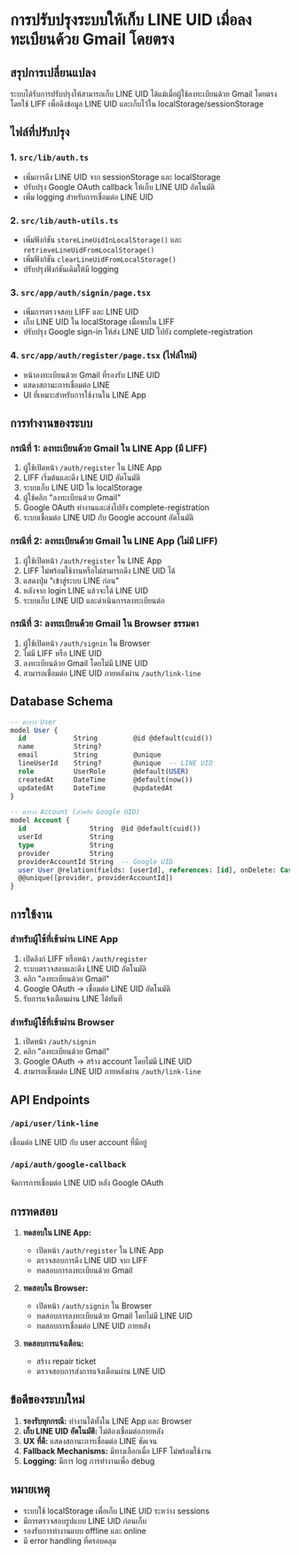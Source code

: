 # การปรับปรุงระบบให้เก็บ LINE UID เมื่อลงทะเบียนด้วย Gmail โดยตรง

## สรุปการเปลี่ยนแปลง

ระบบได้รับการปรับปรุงให้สามารถเก็บ LINE UID ได้แม้เมื่อผู้ใช้ลงทะเบียนด้วย Gmail โดยตรง โดยใช้ LIFF เพื่อดึงข้อมูล LINE UID และเก็บไว้ใน localStorage/sessionStorage

## ไฟล์ที่ปรับปรุง

### 1. `src/lib/auth.ts`
- เพิ่มการดึง LINE UID จาก sessionStorage และ localStorage
- ปรับปรุง Google OAuth callback ให้เก็บ LINE UID อัตโนมัติ
- เพิ่ม logging สำหรับการเชื่อมต่อ LINE UID

### 2. `src/lib/auth-utils.ts`
- เพิ่มฟังก์ชัน `storeLineUidInLocalStorage()` และ `retrieveLineUidFromLocalStorage()`
- เพิ่มฟังก์ชัน `clearLineUidFromLocalStorage()`
- ปรับปรุงฟังก์ชันเดิมให้มี logging

### 3. `src/app/auth/signin/page.tsx`
- เพิ่มการตรวจสอบ LIFF และ LINE UID
- เก็บ LINE UID ใน localStorage เมื่อพบใน LIFF
- ปรับปรุง Google sign-in ให้ส่ง LINE UID ไปยัง complete-registration

### 4. `src/app/auth/register/page.tsx` (ไฟล์ใหม่)
- หน้าลงทะเบียนด้วย Gmail ที่รองรับ LINE UID
- แสดงสถานะการเชื่อมต่อ LINE
- UI ที่เหมาะสำหรับการใช้งานใน LINE App

## การทำงานของระบบ

### กรณีที่ 1: ลงทะเบียนด้วย Gmail ใน LINE App (มี LIFF)
1. ผู้ใช้เปิดหน้า `/auth/register` ใน LINE App
2. LIFF เริ่มต้นและดึง LINE UID อัตโนมัติ
3. ระบบเก็บ LINE UID ใน localStorage
4. ผู้ใช้คลิก "ลงทะเบียนด้วย Gmail"
5. Google OAuth ทำงานและส่งไปยัง complete-registration
6. ระบบเชื่อมต่อ LINE UID กับ Google account อัตโนมัติ

### กรณีที่ 2: ลงทะเบียนด้วย Gmail ใน LINE App (ไม่มี LIFF)
1. ผู้ใช้เปิดหน้า `/auth/register` ใน LINE App
2. LIFF ไม่พร้อมใช้งานหรือไม่สามารถดึง LINE UID ได้
3. แสดงปุ่ม "เข้าสู่ระบบ LINE ก่อน"
4. หลังจาก login LINE แล้วจะได้ LINE UID
5. ระบบเก็บ LINE UID และดำเนินการลงทะเบียนต่อ

### กรณีที่ 3: ลงทะเบียนด้วย Gmail ใน Browser ธรรมดา
1. ผู้ใช้เปิดหน้า `/auth/signin` ใน Browser
2. ไม่มี LIFF หรือ LINE UID
3. ลงทะเบียนด้วย Gmail โดยไม่มี LINE UID
4. สามารถเชื่อมต่อ LINE UID ภายหลังผ่าน `/auth/link-line`

## Database Schema

```sql
-- ตาราง User
model User {
  id            String         @id @default(cuid())
  name          String?
  email         String         @unique
  lineUserId    String?        @unique  -- LINE UID
  role          UserRole       @default(USER)
  createdAt     DateTime       @default(now())
  updatedAt     DateTime       @updatedAt
}

-- ตาราง Account (สำหรับ Google UID)
model Account {
  id                String  @id @default(cuid())
  userId            String
  type              String
  provider          String
  providerAccountId String  -- Google UID
  user User @relation(fields: [userId], references: [id], onDelete: Cascade)
  @@unique([provider, providerAccountId])
}
```

## การใช้งาน

### สำหรับผู้ใช้ที่เข้าผ่าน LINE App
1. เปิดลิงก์ LIFF หรือหน้า `/auth/register`
2. ระบบตรวจสอบและดึง LINE UID อัตโนมัติ
3. คลิก "ลงทะเบียนด้วย Gmail"
4. Google OAuth → เชื่อมต่อ LINE UID อัตโนมัติ
5. รับการแจ้งเตือนผ่าน LINE ได้ทันที

### สำหรับผู้ใช้ที่เข้าผ่าน Browser
1. เปิดหน้า `/auth/signin`
2. คลิก "ลงทะเบียนด้วย Gmail"
3. Google OAuth → สร้าง account โดยไม่มี LINE UID
4. สามารถเชื่อมต่อ LINE UID ภายหลังผ่าน `/auth/link-line`

## API Endpoints

### `/api/user/link-line`
เชื่อมต่อ LINE UID กับ user account ที่มีอยู่

### `/api/auth/google-callback`
จัดการการเชื่อมต่อ LINE UID หลัง Google OAuth

## การทดสอบ

1. **ทดสอบใน LINE App:**
   - เปิดหน้า `/auth/register` ใน LINE App
   - ตรวจสอบการดึง LINE UID จาก LIFF
   - ทดสอบการลงทะเบียนด้วย Gmail

2. **ทดสอบใน Browser:**
   - เปิดหน้า `/auth/signin` ใน Browser
   - ทดสอบการลงทะเบียนด้วย Gmail โดยไม่มี LINE UID
   - ทดสอบการเชื่อมต่อ LINE UID ภายหลัง

3. **ทดสอบการแจ้งเตือน:**
   - สร้าง repair ticket
   - ตรวจสอบการส่งการแจ้งเตือนผ่าน LINE UID

## ข้อดีของระบบใหม่

1. **รองรับทุกกรณี:** ทำงานได้ทั้งใน LINE App และ Browser
2. **เก็บ LINE UID อัตโนมัติ:** ไม่ต้องเชื่อมต่อภายหลัง
3. **UX ที่ดี:** แสดงสถานะการเชื่อมต่อ LINE ชัดเจน
4. **Fallback Mechanisms:** มีทางเลือกเมื่อ LIFF ไม่พร้อมใช้งาน
5. **Logging:** มีการ log การทำงานเพื่อ debug

## หมายเหตุ

- ระบบใช้ localStorage เพื่อเก็บ LINE UID ระหว่าง sessions
- มีการตรวจสอบรูปแบบ LINE UID ก่อนเก็บ
- รองรับการทำงานแบบ offline และ online
- มี error handling ที่ครอบคลุม
